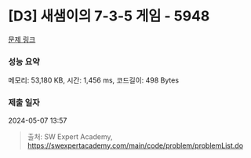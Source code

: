 # [D3] 새샘이의 7-3-5 게임 - 5948 

[문제 링크](https://swexpertacademy.com/main/code/problem/problemDetail.do?contestProbId=AWZ2IErKCwUDFAUQ) 

### 성능 요약

메모리: 53,180 KB, 시간: 1,456 ms, 코드길이: 498 Bytes

### 제출 일자

2024-05-07 13:57



> 출처: SW Expert Academy, https://swexpertacademy.com/main/code/problem/problemList.do